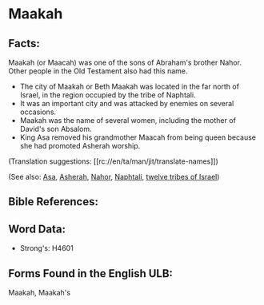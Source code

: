# Maakah

## Facts:

Maakah (or Maacah) was one of the sons of Abraham's brother Nahor. Other people in the Old Testament also had this name.

* The city of Maakah or Beth Maakah was located in the far north of Israel, in the region occupied by the tribe of Naphtali.
* It was an important city and was attacked by enemies on several occasions.
* Maakah was the name of several women, including the mother of David's son Absalom.
* King Asa removed his grandmother Maacah from being queen because she had promoted Asherah worship.

(Translation suggestions: [[rc://en/ta/man/jit/translate-names]])

(See also: [Asa](../names/asa.md), [Asherah](../names/asherim.md), [Nahor](../names/nahor.md), [Naphtali](../names/naphtali.md), [twelve tribes of Israel](../other/12tribesofisrael.md))

## Bible References:

## Word Data:

* Strong's: H4601

## Forms Found in the English ULB:

Maakah, Maakah's
